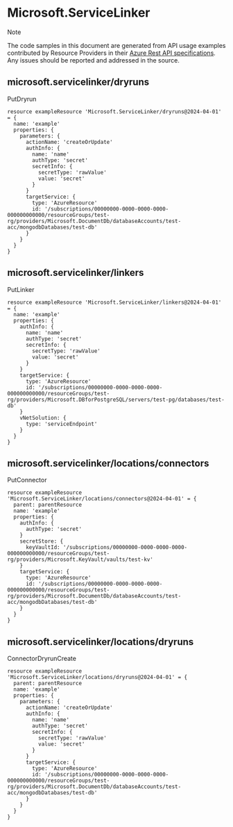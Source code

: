 # Microsoft.ServiceLinker
  
> [!NOTE]
> The code samples in this document are generated from API usage examples contributed by Resource Providers in their [Azure Rest API specifications](https://github.com/Azure/azure-rest-api-specs). Any issues should be reported and addressed in the source.


## microsoft.servicelinker/dryruns

PutDryrun
```bicep
resource exampleResource 'Microsoft.ServiceLinker/dryruns@2024-04-01' = {
  name: 'example'
  properties: {
    parameters: {
      actionName: 'createOrUpdate'
      authInfo: {
        name: 'name'
        authType: 'secret'
        secretInfo: {
          secretType: 'rawValue'
          value: 'secret'
        }
      }
      targetService: {
        type: 'AzureResource'
        id: '/subscriptions/00000000-0000-0000-0000-000000000000/resourceGroups/test-rg/providers/Microsoft.DocumentDb/databaseAccounts/test-acc/mongodbDatabases/test-db'
      }
    }
  }
}
```

## microsoft.servicelinker/linkers

PutLinker
```bicep
resource exampleResource 'Microsoft.ServiceLinker/linkers@2024-04-01' = {
  name: 'example'
  properties: {
    authInfo: {
      name: 'name'
      authType: 'secret'
      secretInfo: {
        secretType: 'rawValue'
        value: 'secret'
      }
    }
    targetService: {
      type: 'AzureResource'
      id: '/subscriptions/00000000-0000-0000-0000-000000000000/resourceGroups/test-rg/providers/Microsoft.DBforPostgreSQL/servers/test-pg/databases/test-db'
    }
    vNetSolution: {
      type: 'serviceEndpoint'
    }
  }
}
```

## microsoft.servicelinker/locations/connectors

PutConnector
```bicep
resource exampleResource 'Microsoft.ServiceLinker/locations/connectors@2024-04-01' = {
  parent: parentResource 
  name: 'example'
  properties: {
    authInfo: {
      authType: 'secret'
    }
    secretStore: {
      keyVaultId: '/subscriptions/00000000-0000-0000-0000-000000000000/resourceGroups/test-rg/providers/Microsoft.KeyVault/vaults/test-kv'
    }
    targetService: {
      type: 'AzureResource'
      id: '/subscriptions/00000000-0000-0000-0000-000000000000/resourceGroups/test-rg/providers/Microsoft.DocumentDb/databaseAccounts/test-acc/mongodbDatabases/test-db'
    }
  }
}
```

## microsoft.servicelinker/locations/dryruns

ConnectorDryrunCreate
```bicep
resource exampleResource 'Microsoft.ServiceLinker/locations/dryruns@2024-04-01' = {
  parent: parentResource 
  name: 'example'
  properties: {
    parameters: {
      actionName: 'createOrUpdate'
      authInfo: {
        name: 'name'
        authType: 'secret'
        secretInfo: {
          secretType: 'rawValue'
          value: 'secret'
        }
      }
      targetService: {
        type: 'AzureResource'
        id: '/subscriptions/00000000-0000-0000-0000-000000000000/resourceGroups/test-rg/providers/Microsoft.DocumentDb/databaseAccounts/test-acc/mongodbDatabases/test-db'
      }
    }
  }
}
```
